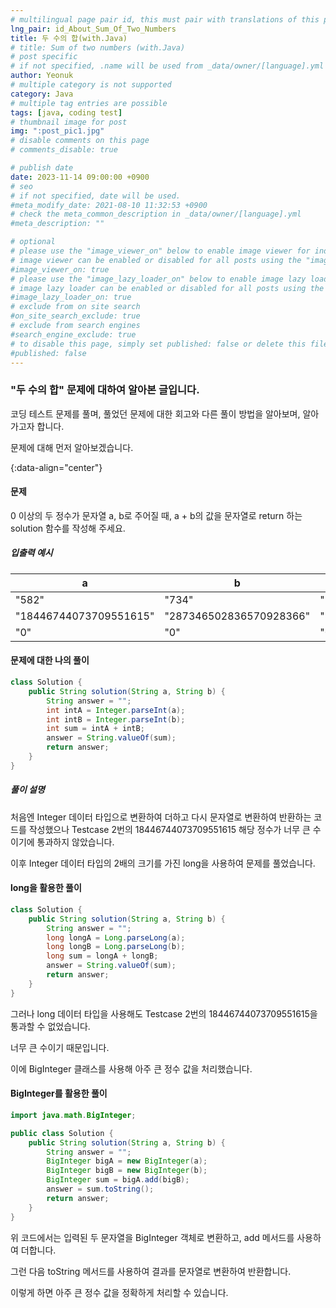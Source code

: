 ```yaml
---
# multilingual page pair id, this must pair with translations of this page. (This name must be unique)
lng_pair: id_About_Sum_Of_Two_Numbers
title: 두 수의 합(with.Java)
# title: Sum of two numbers (with.Java)
# post specific
# if not specified, .name will be used from _data/owner/[language].yml
author: Yeonuk
# multiple category is not supported
category: Java
# multiple tag entries are possible
tags: [java, coding test]
# thumbnail image for post
img: ":post_pic1.jpg"
# disable comments on this page
# comments_disable: true

# publish date
date: 2023-11-14 09:00:00 +0900
# seo
# if not specified, date will be used.
#meta_modify_date: 2021-08-10 11:32:53 +0900
# check the meta_common_description in _data/owner/[language].yml
#meta_description: ""

# optional
# please use the "image_viewer_on" below to enable image viewer for individual pages or posts (_posts/ or [language]/_posts folders).
# image viewer can be enabled or disabled for all posts using the "image_viewer_posts: true" setting in _data/conf/main.yml.
#image_viewer_on: true
# please use the "image_lazy_loader_on" below to enable image lazy loader for individual pages or posts (_posts/ or [language]/_posts folders).
# image lazy loader can be enabled or disabled for all posts using the "image_lazy_loader_posts: true" setting in _data/conf/main.yml.
#image_lazy_loader_on: true
# exclude from on site search
#on_site_search_exclude: true
# exclude from search engines
#search_engine_exclude: true
# to disable this page, simply set published: false or delete this file
#published: false
---
```


<!-- outline-start -->

### "두 수의 합" 문제에 대하여 알아본 글입니다.

코딩 테스트 문제를 풀며, 풀었던 문제에 대한 회고와 다른 풀이 방법을 알아보며, 알아가고자 합니다.

문제에 대해 먼저 알아보겠습니다.

{:data-align="center"}

<!-- outline-end -->

#### 문제

0 이상의 두 정수가 문자열 a, b로 주어질 때, a + b의 값을 문자열로 return 하는 solution 함수를 작성해 주세요.

##### 입출력 예시

| a                      | b                       | result                  |
| ---------------------- | ----------------------- | ----------------------- |
| "582"                  | "734"                   | "1316"                  |
| "18446744073709551615" | "287346502836570928366" | "305793246910280479981" |
| "0"                    | "0"                     | "0"                     |

#### 문제에 대한 나의 풀이

```java
class Solution {
    public String solution(String a, String b) {
        String answer = "";
        int intA = Integer.parseInt(a);
        int intB = Integer.parseInt(b);
        int sum = intA + intB;
        answer = String.valueOf(sum);
        return answer;
    }
}
```

##### 풀이 설명

처음엔 Integer 데이터 타입으로 변환하여 더하고 다시 문자열로 변환하여 반환하는 코드를 작성했으나 Testcase 2번의 18446744073709551615 해당 정수가 너무 큰 수이기에 통과하지 않았습니다.

이후 Integer 데이터 타입의 2배의 크기를 가진 long을 사용하여 문제를 풀었습니다.

#### long을 활용한 풀이

```java
class Solution {
    public String solution(String a, String b) {
        String answer = "";
        long longA = Long.parseLong(a);
        long longB = Long.parseLong(b);
        long sum = longA + longB;
        answer = String.valueOf(sum);
        return answer;
    }
}
```

그러나 long 데이터 타입을 사용해도 Testcase 2번의 18446744073709551615을 통과할 수 없었습니다.

너무 큰 수이기 때문입니다.

이에 BigInteger 클래스를 사용해 아주 큰 정수 값을 처리했습니다.

#### BigInteger를 활용한 풀이

```java
import java.math.BigInteger;

public class Solution {
    public String solution(String a, String b) {
        String answer = "";
        BigInteger bigA = new BigInteger(a);
        BigInteger bigB = new BigInteger(b);
        BigInteger sum = bigA.add(bigB);
        answer = sum.toString();
        return answer;
    }
}
```

위 코드에서는 입력된 두 문자열을 BigInteger 객체로 변환하고, add 메서드를 사용하여 더합니다.

그런 다음 toString 메서드를 사용하여 결과를 문자열로 변환하여 반환합니다.

이렇게 하면 아주 큰 정수 값을 정확하게 처리할 수 있습니다.
